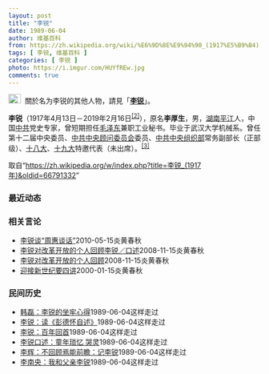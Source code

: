 ```yaml
---
layout: post
title: "李锐"
date: 1989-06-04
author: 维基百科
from: https://zh.wikipedia.org/wiki/%E6%9D%8E%E9%94%90_(1917%E5%B9%B4)
tags: [ 李锐, 维基百科 ]
categories: [ 李锐 ]
photo: https://i.imgur.com/HUYfREw.jpg
comments: true
---
```

<div class="mw-parser-output"><div role="note" class="hatnote navigation-not-searchable"><a href="/wiki/Wikipedia:%E6%B6%88%E6%AD%A7%E4%B9%89" title="Wikipedia:消歧义"><img alt="Disambig gray.svg" src="//upload.wikimedia.org/wikipedia/commons/thumb/5/5f/Disambig_gray.svg/25px-Disambig_gray.svg.png" decoding="async" width="25" height="19" srcset="//upload.wikimedia.org/wikipedia/commons/thumb/5/5f/Disambig_gray.svg/38px-Disambig_gray.svg.png 1.5x, //upload.wikimedia.org/wikipedia/commons/thumb/5/5f/Disambig_gray.svg/50px-Disambig_gray.svg.png 2x" data-file-width="220" data-file-height="168"></a><style data-mw-deduplicate="TemplateStyles:r61863955">.mw-parser-output .ifmobile>.mobile:nth-child(2n){display:none}</style><span class="ifmobile"><span class="nomobile">&nbsp;&nbsp;</span><span class="mobile"></span></span>關於名为李锐的其他人物，請見「<b><a href="/wiki/%E6%9D%8E%E9%94%90" class="mw-disambig" title="李锐">李锐</a></b>」。</div>

<p><b>李锐</b>（1917年4月13日－2019年2月16日<sup id="cite_ref-2" class="reference"><a href="#cite_note-2">[2]</a></sup>），原名<b>李厚生</b>，男，<a href="/wiki/%E6%B9%96%E5%8D%97" class="mw-redirect" title="湖南">湖南</a><a href="/wiki/%E5%B9%B3%E6%B1%9F" class="mw-redirect" title="平江">平江</a>人，中国<a href="/wiki/%E4%B8%AD%E5%9B%BD%E5%85%B1%E4%BA%A7%E5%85%9A" title="中国共产党">中共</a>党史专家，曾短期担任<a href="/wiki/%E6%AF%9B%E6%B3%BD%E4%B8%9C" title="毛泽东">毛泽东</a>兼职工业秘书。毕业于武汉大学机械系。曾任第十二届中央委员、<a href="/wiki/%E4%B8%AD%E5%85%B1%E4%B8%AD%E5%A4%AE%E9%A1%BE%E9%97%AE%E5%A7%94%E5%91%98%E4%BC%9A" class="mw-redirect" title="中共中央顾问委员会">中共中央顾问委员会</a>委员、<a href="/wiki/%E4%B8%AD%E5%85%B1%E4%B8%AD%E5%A4%AE%E7%BB%84%E7%BB%87%E9%83%A8" class="mw-redirect" title="中共中央组织部">中共中央组织部</a>常务副部长（正部级）、<a href="/wiki/%E5%8D%81%E5%85%AB%E5%A4%A7" class="mw-redirect" title="十八大">十八大</a>、<a href="/wiki/%E5%8D%81%E4%B9%9D%E5%A4%A7" class="mw-redirect" title="十九大">十九大</a>特邀代表（未出席）。<sup id="cite_ref-3" class="reference"><a href="#cite_note-3">[3]</a></sup>
</p>
</div><noscript><img src="//zh.wikipedia.org/wiki/Special:CentralAutoLogin/start?type=1x1" alt="" title="" width="1" height="1" style="border: none; position: absolute;"></noscript>
<div class="printfooter">取自“<a dir="ltr" href="https://zh.wikipedia.org/w/index.php?title=李锐_(1917年)&amp;oldid=66791332">https://zh.wikipedia.org/w/index.php?title=李锐_(1917年)&amp;oldid=66791332</a>”</div><div id="recent-news"><h3>最近动态</h3><ul></ul></div><div id="open-opinion"><h3>相关言论</h3><ul><li><a href="https://nodebe4.github.io/opinion/2010-05-15/%E6%9D%8E%E9%94%90%E8%B0%88-%E5%91%A8%E6%83%A0%E8%B0%88%E8%AF%9D/" title="盛禹九">李锐谈“周惠谈话”</a><time>2010-05-15</time><a class="tag">炎黄春秋</a></li>
<li><a href="https://nodebe4.github.io/opinion/2008-11-15/%E6%9D%8E%E9%94%90%E5%AF%B9%E6%94%B9%E9%9D%A9%E5%BC%80%E6%94%BE%E7%9A%84%E4%B8%AA%E4%BA%BA%E5%9B%9E%E9%A1%BE%E6%9D%8E%E9%94%90-%E5%8F%A3%E8%BF%B0/" title="李　锐／口述　王建勋／整理">李锐对改革开放的个人回顾李锐／口述</a><time>2008-11-15</time><a class="tag">炎黄春秋</a></li>
<li><a href="https://nodebe4.github.io/opinion/2008-11-15/%E6%9D%8E%E9%94%90%E5%AF%B9%E6%94%B9%E9%9D%A9%E5%BC%80%E6%94%BE%E7%9A%84%E4%B8%AA%E4%BA%BA%E5%9B%9E%E9%A1%BE/" title="李　锐／口述　王建勋／整理">李锐对改革开放的个人回顾</a><time>2008-11-15</time><a class="tag">炎黄春秋</a></li>
<li><a href="https://nodebe4.github.io/opinion/2000-01-15/%E8%BF%8E%E6%8E%A5%E6%96%B0%E4%B8%96%E7%BA%AA%E8%A6%81%E5%9B%9B%E8%AE%B2/" title="李锐">迎接新世纪要四讲</a><time>2000-01-15</time><a class="tag">炎黄春秋</a></li>
</ul></div><div id="mjls-record"><h3>民间历史</h3><ul><li><a href="https://nodebe4.github.io/mjlsh/1989-06-04/%E9%9F%A9%E7%A3%8A-%E6%9D%8E%E9%94%90%E7%9A%84%E5%9D%90%E7%89%A2%E5%BF%83%E5%BE%97/" title="韩磊">韩磊：李锐的坐牢心得</a><time>1989-06-04</time><a class="tag">这样走过</a></li>
<li><a href="https://nodebe4.github.io/mjlsh/1989-06-04/%E6%9D%8E%E9%94%90-%E8%AF%BB-%E5%BD%AD%E5%BE%B7%E6%80%80%E8%87%AA%E8%BF%B0/" title="李锐">李锐：读《彭德怀自述》</a><time>1989-06-04</time><a class="tag">这样走过</a></li>
<li><a href="https://nodebe4.github.io/mjlsh/1989-06-04/%E6%9D%8E%E9%94%90-%E7%99%BE%E5%B9%B4%E5%9B%9E%E9%A6%96/" title="李锐">李锐：百年回首</a><time>1989-06-04</time><a class="tag">这样走过</a></li>
<li><a href="https://nodebe4.github.io/mjlsh/1989-06-04/%E6%9D%8E%E9%94%90%E5%8F%A3%E8%BF%B0-%E7%AB%A5%E5%B9%B4%E7%90%90%E5%BF%86-%E5%93%AD%E7%81%B5/" title="李锐口述">李锐口述：童年琐忆  哭灵</a><time>1989-06-04</time><a class="tag">这样走过</a></li>
<li><a href="https://nodebe4.github.io/mjlsh/1989-06-04/%E6%9D%8E%E8%BE%89-%E4%B8%8D%E5%9B%9E%E9%A1%BE%E7%84%89%E8%83%BD%E5%89%8D%E7%9E%BB-%E8%AE%B0%E6%9D%8E%E9%94%90/" title="李辉">李辉：不回顾焉能前瞻：记李锐</a><time>1989-06-04</time><a class="tag">这样走过</a></li>
<li><a href="https://nodebe4.github.io/mjlsh/1989-06-04/%E6%9D%8E%E5%8D%97%E5%A4%AE-%E6%88%91%E5%92%8C%E7%88%B6%E4%BA%B2%E6%9D%8E%E9%94%90/" title="李南央">李南央：我和父亲李锐</a><time>1989-06-04</time><a class="tag">这样走过</a></li>
</ul></div>
